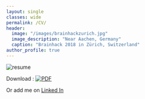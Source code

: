 ```yaml
---
layout: single
classes: wide
permalink: /CV/
header:
  image: "/images/brainhackzurich.jpg"
  image_description: "Near Aachen, Germany"
  caption: "Brainhack 2018 in Zürich, Switzerland"
author_profile: true
---
```


<img src="{{ site.url }}{{ site.baseurl }}/images/Resume_LefortBesnard.png" alt="resume">

Download : [![PDF](icon/pdf-icon.png)](/Resume_LefortBesnard.pdf)

Or add me on [Linked In](https://www.linkedin.com/in/jeremy-lefort-besnard-a806b28a/)

